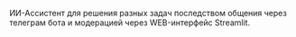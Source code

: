 ИИ-Ассистент для решения разных задач последством общения через телеграм бота и модерацией через WEB-интерфейс Streamlit.

